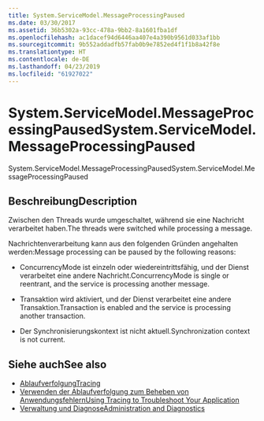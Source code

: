 ```yaml
---
title: System.ServiceModel.MessageProcessingPaused
ms.date: 03/30/2017
ms.assetid: 36b5302a-93cc-478a-9bb2-8a1601fba1df
ms.openlocfilehash: ac1dacef94d6446aa407e4a390b9561d033af1bb
ms.sourcegitcommit: 9b552addadfb57fab0b9e7852ed4f1f1b8a42f8e
ms.translationtype: HT
ms.contentlocale: de-DE
ms.lasthandoff: 04/23/2019
ms.locfileid: "61927022"
---
```

# <a name="systemservicemodelmessageprocessingpaused"></a><span data-ttu-id="a5def-102">System.ServiceModel.MessageProcessingPaused</span><span class="sxs-lookup"><span data-stu-id="a5def-102">System.ServiceModel.MessageProcessingPaused</span></span>
<span data-ttu-id="a5def-103">System.ServiceModel.MessageProcessingPaused</span><span class="sxs-lookup"><span data-stu-id="a5def-103">System.ServiceModel.MessageProcessingPaused</span></span>  
  
## <a name="description"></a><span data-ttu-id="a5def-104">Beschreibung</span><span class="sxs-lookup"><span data-stu-id="a5def-104">Description</span></span>  
 <span data-ttu-id="a5def-105">Zwischen den Threads wurde umgeschaltet, während sie eine Nachricht verarbeitet haben.</span><span class="sxs-lookup"><span data-stu-id="a5def-105">The threads were switched while processing a message.</span></span>  
  
 <span data-ttu-id="a5def-106">Nachrichtenverarbeitung kann aus den folgenden Gründen angehalten werden:</span><span class="sxs-lookup"><span data-stu-id="a5def-106">Message processing can be paused by the following reasons:</span></span>  
  
- <span data-ttu-id="a5def-107">ConcurrencyMode ist einzeln oder wiedereintrittsfähig, und der Dienst verarbeitet eine andere Nachricht.</span><span class="sxs-lookup"><span data-stu-id="a5def-107">ConcurrencyMode is single or reentrant, and the service is processing another message.</span></span>  
  
- <span data-ttu-id="a5def-108">Transaktion wird aktiviert, und der Dienst verarbeitet eine andere Transaktion.</span><span class="sxs-lookup"><span data-stu-id="a5def-108">Transaction is enabled and the service is processing another transaction.</span></span>  
  
- <span data-ttu-id="a5def-109">Der Synchronisierungskontext ist nicht aktuell.</span><span class="sxs-lookup"><span data-stu-id="a5def-109">Synchronization context is not current.</span></span>  
  
## <a name="see-also"></a><span data-ttu-id="a5def-110">Siehe auch</span><span class="sxs-lookup"><span data-stu-id="a5def-110">See also</span></span>

- [<span data-ttu-id="a5def-111">Ablaufverfolgung</span><span class="sxs-lookup"><span data-stu-id="a5def-111">Tracing</span></span>](../../../../../docs/framework/wcf/diagnostics/tracing/index.md)
- [<span data-ttu-id="a5def-112">Verwenden der Ablaufverfolgung zum Beheben von Anwendungsfehlern</span><span class="sxs-lookup"><span data-stu-id="a5def-112">Using Tracing to Troubleshoot Your Application</span></span>](../../../../../docs/framework/wcf/diagnostics/tracing/using-tracing-to-troubleshoot-your-application.md)
- [<span data-ttu-id="a5def-113">Verwaltung und Diagnose</span><span class="sxs-lookup"><span data-stu-id="a5def-113">Administration and Diagnostics</span></span>](../../../../../docs/framework/wcf/diagnostics/index.md)
